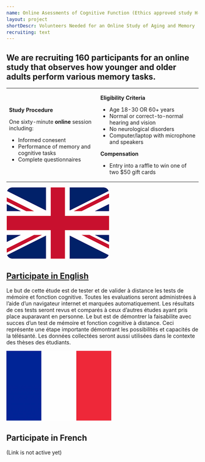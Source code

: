 ```yaml
---
name: Online Asessments of Cognitive Function (Ethics approved study H-10-23-9755)
layout: project
shortDescr: Volunteers Needed for an Online Study of Aging and Memory
recruiting: text
---
```

<h2>We are recruiting 160 participants for an online study that observes how younger and older adults perform various memory tasks. </h2>

<table> 
	<tr>
		<td>
			<p><b>Study Procedure</b></p>
			One sixty-minute <b>online</b> session including:
			<ul>
				<li>Informed conesent</li>
				<li>Performance of memory and cognitive tasks</li>
				<li>Complete questionnaires</li>
			</ul>
		</td>
		<td>
			<p><b>Eligibility Criteria</b></p>
			<ul>
				<li>Age 18-30 OR 60+ years</li>
				<li>Normal or correct-to-normal hearing and vision</li>
				<li>No neurological disorders</li>
				<li>Computer/laptop with microphone and speakers</li>
			</ul>
			<p><b>Compensation</b></p>
			<ul>
				<li>Entry into a raffle to win one of two $50 gift cards</li>
			</ul>
		</td>
	</tr>
</table>
<p>
	<a href="https://jatos.ncmlab.ca/publix/run?code=TL1DU7CIL5r"><img src="EN.png" alt="English"><h2>Participate in English</h2></a>
</p>

Le but de cette étude est de tester et de valider à distance les tests de mémoire et fonction cognitive. Toutes les evaluations seront administrées à l’aide d’un navigateur internet et marquées automatiquement. Les résultats de ces tests seront revus et comparés à ceux d’autres études ayant pris place auparavant en personne. Le but est de démontrer la faisabilite avec succes d’un test de mémoire et fonction cognitive à distance. Ceci représente une étape importante démontrant les possibilités et capacités de la télésanté. Les données collectées seront aussi utilisées dans le contexte des thèses des étudiants.</p><p><img src="FR.png" alt="French"><h2>Participate in French</h2></p>(Link is not active yet)



